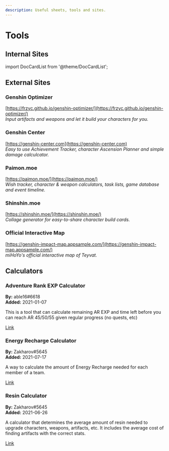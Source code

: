 ```yaml
---
description: Useful sheets, tools and sites.
---
```

# Tools

## Internal Sites

import DocCardList from '@theme/DocCardList';

<DocCardList />

## External Sites
### Genshin Optimizer  
[https://frzyc.github.io/genshin-optimizer/](https://frzyc.github.io/genshin-optimizer/)   
*Input artifacts and weapons and let it build your characters for you.*

### Genshin Center  
[https://genshin-center.com](https://genshin-center.com)  
*Easy to use Achievement Tracker, character Ascension Planner and simple damage calculcator.*

### Paimon.moe  
[https://paimon.moe/](https://paimon.moe/)   
*Wish tracker, character & weapon calculators, task lists, game database and event timeline.*

### Shinshin.moe  
[https://shinshin.moe/](https://shinshin.moe/)   
*Collage generator for easy-to-share character build cards.*

### Official Interactive Map  
[https://genshin-impact-map.appsample.com/](https://genshin-impact-map.appsample.com/)  
*miHoYo's official interactive map of Teyvat.*

## Calculators
### Adventure Rank EXP Calculator

**By:** able16\#6618  
**Added:** 2021-01-07

This is a tool that can calculate remaining AR EXP and time left before you can reach AR 45/50/55 given regular progress \(no quests, etc\)

[Link](https://docs.google.com/spreadsheets/d/1kBbbh6bIUjVeUmG_ZAXtAkG7uFnlfJSYh3wJ11qPlU4/edit?usp=sharing)

### Energy Recharge Calculator

**By:** Zakharov\#5645  
**Added:** 2021-07-17

A way to calculate the amount of Energy Recharge needed for each member of a team.

[Link](https://docs.google.com/spreadsheets/d/1-vkmgp5n0bI9pvhUg110Aza3Emb2puLWdeoCgrxDlu4/edit#gid=1841979497)

### Resin Calculator

**By:** Zakharov\#5645  
**Added:** 2021-06-26

A calculator that determines the average amount of resin needed to upgrade characters, weapons, artifacts, etc. It includes the average cost of finding artifacts with the correct stats.

[Link](https://docs.google.com/spreadsheets/d/1QZhdx6-L7jAJDqV9OfPYhl0Q0R8DYpwJz2KIyjHE2Ow/edit#gid=1421390734)
